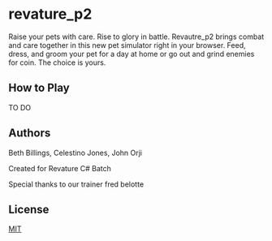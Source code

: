 # revature_p2

Raise your pets with care. Rise to glory in battle. Revautre_p2 brings combat and care together in this new pet simulator right in your browser. Feed, dress, and groom your pet for a day at home or go out and grind enemies for coin. The choice is yours.

## How to Play

TO DO

## Authors

Beth Billings, Celestino Jones, John Orji

Created for Revature C# Batch

Special thanks to our trainer fred belotte

## License
[MIT](https://choosealicense.com/licenses/mit/)
